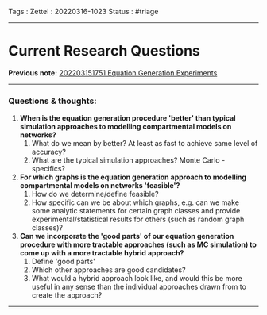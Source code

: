 Tags :
Zettel :  20220316-1023
Status : #triage 

-----

# Current Research Questions

**Previous note:** [202203151751 Equation Generation Experiments](202203151751%20Equation%20Generation%20Experiments.md)

-----

### Questions & thoughts:

1. **When is the equation generation procedure 'better' than typical simulation approaches to modelling compartmental models on networks?**
	1. What do we mean by better? At least as fast to achieve same level of accuracy?
	2. What are the typical simulation approaches? Monte Carlo - specifics?
2. **For which graphs is the equation generation approach to modelling compartmental models on networks 'feasible'?**
	1. How do we determine/define feasible?
	2. How specific can we be about which graphs, e.g. can we make some analytic statements for certain graph classes and provide experimental/statistical results for others (such as random graph classes)?
3. **Can we incorporate the 'good parts' of our equation generation procedure with more tractable approaches (such as MC simulation) to come up with a more tractable hybrid approach?**
	1. Define 'good parts'
	2. Which other approaches are good candidates?
	3. What would a hybrid approach look like, and would this be more useful in any sense than the individual approaches drawn from to create the approach?



-----
